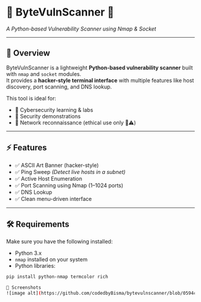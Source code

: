 # 🚨 ByteVulnScanner 🚨
*A Python-based Vulnerability Scanner using Nmap & Socket*

---

## 📖 Overview
ByteVulnScanner is a lightweight **Python-based vulnerability scanner** built with `nmap` and `socket` modules.  
It provides a **hacker-style terminal interface** with multiple features like host discovery, port scanning, and DNS lookup.  

This tool is ideal for:
- 🔹 Cybersecurity learning & labs  
- 🔹 Security demonstrations  
- 🔹 Network reconnaissance (ethical use only 🚫⚠️)

---

## ⚡ Features
- ✅ ASCII Art Banner (hacker-style)  
- ✅ Ping Sweep *(Detect live hosts in a subnet)*  
- ✅ Active Host Enumeration  
- ✅ Port Scanning using Nmap (1–1024 ports)  
- ✅ DNS Lookup  
- ✅ Clean menu-driven interface  

---

## 🛠️ Requirements
Make sure you have the following installed:
- Python 3.x  
- `nmap` installed on your system  
- Python libraries:  

```bash
pip install python-nmap termcolor rich

📸 Screenshots
![image alt](https://github.com/codedbyBisma/bytevulnscanner/blob/0594c6398e52dfbad3efba62ee8085ff26d63c17/ss%202.png)



